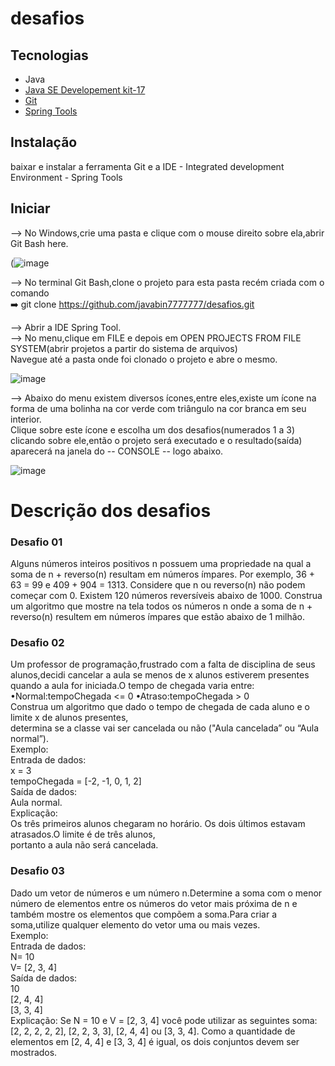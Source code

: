 # desafios  
## Tecnologias  
- Java  
- [Java SE Developement kit-17](https://www.oracle.com/java/technologies/javase/jdk17-archive-downloads.html) 
- [Git](https://git-scm.com/downloads)
- [Spring Tools](https://spring.io/tools)  


## Instalação 
baixar e instalar a ferramenta Git e a IDE - Integrated development Environment - Spring Tools  

## Iniciar
--> No Windows,crie uma pasta e clique com o mouse direito sobre ela,abrir Git Bash here.  
   
   (![image](https://user-images.githubusercontent.com/97295077/166489415-6c351061-0521-424f-845b-1b96021a5f72.png)


   
    

--> No terminal Git Bash,clone o projeto para esta pasta recém criada com o comando  
    ➡️ git clone https://github.com/javabin7777777/desafios.git  

--> Abrir a IDE Spring Tool.   
--> No menu,clique em FILE e depois em OPEN PROJECTS FROM FILE SYSTEM(abrir projetos a partir do sistema de arquivos)  
   Navegue até a pasta onde foi clonado o projeto e abre o mesmo.  
   
   ![image](https://user-images.githubusercontent.com/97295077/166488043-e0c5501c-91a0-45db-8e48-cc4892df1094.png)

--> Abaixo do menu existem diversos ícones,entre eles,existe um ícone na forma de uma bolinha na cor verde com triângulo na cor branca em seu interior.  
Clique sobre este ícone e escolha um dos desafios(numerados 1 a 3) clicando sobre ele,então o projeto será executado e o resultado(saída) aparecerá 
na janela do -- CONSOLE -- logo abaixo.  

![image](https://user-images.githubusercontent.com/97295077/166488442-33d580f0-2602-4055-9580-22340551f5cd.png)  
 # Descrição dos desafios
 ### Desafio 01
Alguns números inteiros positivos n possuem uma propriedade na qual a soma de n + reverso(n) resultam
em números ímpares. Por exemplo, 36 + 63 = 99 e 409 + 904 = 1313. Considere que n ou reverso(n) não
podem começar com 0.
Existem 120 números reversíveis abaixo de 1000.
Construa um algoritmo que mostre na tela todos os números n onde a soma de n + reverso(n) resultem
em números ímpares que estão abaixo de 1 milhão.  
### Desafio 02
Um professor de programação,frustrado com a falta de disciplina de seus alunos,decidi cancelar a aula se
menos de x alunos estiverem presentes quando a aula for iniciada.O tempo de chegada varia entre:  
•Normal:tempoChegada <= 0
•Atraso:tempoChegada > 0  
Construa um algoritmo que dado o tempo de chegada de cada aluno e o limite x de alunos presentes,  
determina se a classe vai ser cancelada ou não ("Aula cancelada” ou “Aula normal”).  
Exemplo:  
Entrada de dados:  
x = 3  
tempoChegada = [-2, -1, 0, 1, 2]  
Saída de dados:  
Aula normal.  
Explicação:  
Os três primeiros alunos chegaram no horário. Os dois últimos estavam atrasados.O limite é de três alunos,  
portanto a aula não será cancelada.  
### Desafio 03
Dado um vetor de números e um número n.Determine a soma com o menor número de elementos entre
os números do vetor mais próxima de n e também mostre os elementos que compõem a soma.Para criar a
soma,utilize qualquer elemento do vetor uma ou mais vezes.  
Exemplo:  
Entrada de dados:  
N= 10  
V= [2, 3, 4]  
Saída de dados:  
10  
[2, 4, 4]  
[3, 3, 4]  
Explicação:
Se N = 10 e V = [2, 3, 4] você pode utilizar as seguintes soma: [2, 2, 2, 2, 2], [2, 2, 3, 3], [2, 4, 4] ou [3, 3, 4].
Como a quantidade de elementos em [2, 4, 4] e [3, 3, 4] é igual, os dois conjuntos devem ser mostrados.

      
   

    
    
    




